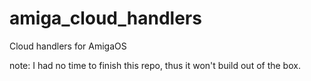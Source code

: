 # amiga_cloud_handlers
Cloud handlers for AmigaOS

note: I had no time to finish this repo, thus it won't build out of the box.
